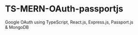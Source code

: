 # TS-MERN-OAuth-passportjs
Google OAuth using TypeScript, React.js, Express.js, Passport.js &amp; MongoDB
